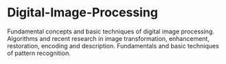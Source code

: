 # Digital-Image-Processing

Fundamental concepts and basic techniques of digital image processing.
Algorithms and recent research in image transformation, enhancement, restoration, encoding and description. 
Fundamentals and basic techniques of pattern recognition. 
